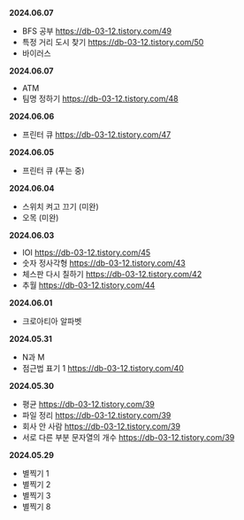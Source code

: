 **2024.06.07**
- BFS 공부 https://db-03-12.tistory.com/49
- 특정 거리 도시 찾기 https://db-03-12.tistory.com/50
- 바이러스

**2024.06.07**
- ATM 
- 팀명 정하기 https://db-03-12.tistory.com/48

**2024.06.06**
- 프린터 큐 https://db-03-12.tistory.com/47

**2024.06.05**
- 프린터 큐 (푸는 중)

**2024.06.04**
- 스위치 켜고 끄기 (미완)
- 오목 (미완)

**2024.06.03**
- IOI https://db-03-12.tistory.com/45
- 숫자 정사각형 https://db-03-12.tistory.com/43
- 체스판 다시 칠하기 https://db-03-12.tistory.com/42
- 추월 https://db-03-12.tistory.com/44

**2024.06.01**
- 크로아티아 알파벳

**2024.05.31**
- N과 M
- 점근법 표기 1 https://db-03-12.tistory.com/40

**2024.05.30**
- 평균 https://db-03-12.tistory.com/39
- 파일 정리 https://db-03-12.tistory.com/39
- 회사 안 사람 https://db-03-12.tistory.com/39
- 서로 다른 부분 문자열의 개수 https://db-03-12.tistory.com/39

**2024.05.29**
- 별찍기 1 
- 별찍기 2
- 별찍기 3
- 별찍기 8
